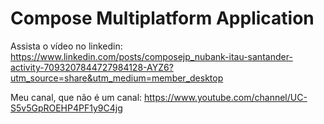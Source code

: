 # Compose Multiplatform Application

Assista o vídeo no linkedin:
https://www.linkedin.com/posts/composejp_nubank-itau-santander-activity-7093207844727984128-AYZ6?utm_source=share&utm_medium=member_desktop

Meu canal, que não é um canal:
https://www.youtube.com/channel/UC-S5v5GpROEHP4PF1y9C4jg


